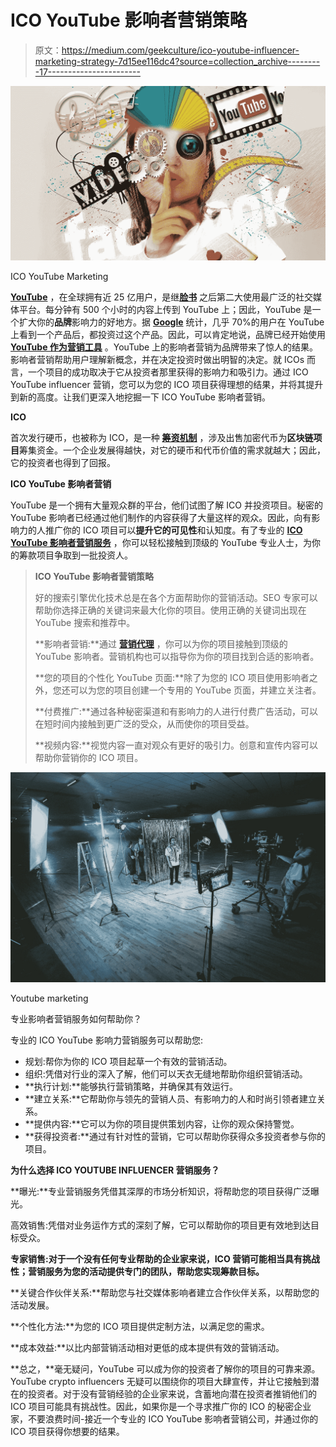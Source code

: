 # ICO YouTube 影响者营销策略

> 原文：<https://medium.com/geekculture/ico-youtube-influencer-marketing-strategy-7d15ee116dc4?source=collection_archive---------17----------------------->

![](img/054261a13b46bd08c567e4877884019a.png)

ICO YouTube Marketing

[**YouTube**](http://youtube.com) ，在全球拥有近 25 亿用户，是继[**脸书**](http://facebook.com) 之后第二大使用最广泛的社交媒体平台。每分钟有 500 个小时的内容上传到 YouTube 上；因此，YouTube 是一个扩大你的**品牌**影响力的好地方。据 [**Google**](http://google.com) 统计，几乎 70%的用户在 YouTube 上看到一个产品后，都投资过这个产品。因此，可以肯定地说，品牌已经开始使用 [**YouTube 作为营销工具**](https://www.blockchainappfactory.com/ico-youtube-influencer-marketing?utm_source=medium&utm_medium=12%2Fsep%2F22&utm_campaign=srinivasan+) 。YouTube 上的影响者营销为品牌带来了惊人的结果。影响者营销帮助用户理解新概念，并在决定投资时做出明智的决定。就 ICOs 而言，一个项目的成功取决于它从投资者那里获得的影响力和吸引力。通过 ICO YouTube influencer 营销，您可以为您的 ICO 项目获得理想的结果，并将其提升到新的高度。让我们更深入地挖掘一下 ICO YouTube 影响者营销。

**ICO**

首次发行硬币，也被称为 ICO，是一种 [**筹资机制**](https://www.blockchainappfactory.com/ico-development?utm_source=medium&utm_medium=12%2Fsep%2F22&utm_campaign=srinivasan+) ，涉及出售加密代币为**区块链项目**筹集资金。一个企业发展得越快，对它的硬币和代币价值的需求就越大；因此，它的投资者也得到了回报。

**ICO YouTube 影响者营销**

YouTube 是一个拥有大量观众群的平台，他们试图了解 ICO 并投资项目。秘密的 YouTube 影响者已经通过他们制作的内容获得了大量这样的观众。因此，向有影响力的人推广你的 ICO 项目可以**提升它的可见性**和认知度。有了专业的 [**ICO YouTube 影响者营销服务**](https://prshine.com/ICO-development) ，你可以轻松接触到顶级的 YouTube 专业人士，为你的筹款项目争取到一批投资人。

> **ICO YouTube 影响者营销策略**
> 
> 好的搜索引擎优化技术总是在各个方面帮助你的营销活动。SEO 专家可以帮助你选择正确的关键词来最大化你的项目。使用正确的关键词出现在 YouTube 搜索和推荐中。
> 
> **影响者营销:**通过 [**营销代理**](https://www.blockchainappfactory.com/ico-youtube-influencer-marketing?utm_source=medium&utm_medium=12%2Fsep%2F22&utm_campaign=srinivasan+) ，你可以为你的项目接触到顶级的 YouTube 影响者。营销机构也可以指导你为你的项目找到合适的影响者。
> 
> **您的项目的个性化 YouTube 页面:**除了为您的 ICO 项目使用影响者之外，您还可以为您的项目创建一个专用的 YouTube 页面，并建立关注者。
> 
> **付费推广:**通过各种秘密渠道和有影响力的人进行付费广告活动，可以在短时间内接触到更广泛的受众，从而使你的项目受益。
> 
> **视频内容:**视觉内容一直对观众有更好的吸引力。创意和宣传内容可以帮助你营销你的 ICO 项目。

![](img/7f23174f6c7076204539dd3381900245.png)

Youtube marketing

专业影响者营销服务如何帮助你？

专业的 ICO YouTube 影响力营销服务可以帮助您:

*   规划:帮你为你的 ICO 项目起草一个有效的营销活动。
*   组织:凭借对行业的深入了解，他们可以天衣无缝地帮助你组织营销活动。
*   **执行计划:**能够执行营销策略，并确保其有效运行。
*   **建立关系:**它帮助你与领先的营销人员、有影响力的人和时尚引领者建立关系。
*   **提供内容:**它可以为你的项目提供策划内容，让你的观众保持警觉。
*   **获得投资者:**通过有针对性的营销，它可以帮助你获得众多投资者参与你的项目。

**为什么选择 ICO YOUTUBE INFLUENCER 营销服务？**

**曝光:**专业营销服务凭借其深厚的市场分析知识，将帮助您的项目获得广泛曝光。

高效销售:凭借对业务运作方式的深刻了解，它可以帮助你的项目更有效地到达目标受众。

**专家销售:**对于一个没有任何专业帮助的**企业家来说，ICO 营销可能相当具有挑战性；营销服务为您的活动提供专门的团队，帮助您实现筹款目标。**

**关键合作伙伴关系:**帮助您与社交媒体影响者建立合作伙伴关系，以帮助您的活动发展。

**个性化方法:**为您的 ICO 项目提供定制方法，以满足您的需求。

**成本效益:**以比内部营销活动相对更低的成本提供有效的营销活动。

**总之，**毫无疑问，YouTube 可以成为你的投资者了解你的项目的可靠来源。YouTube crypto influencers 无疑可以围绕你的项目大肆宣传，并让它接触到潜在的投资者。对于没有营销经验的企业家来说，含蓄地向潜在投资者推销他们的 ICO 项目可能具有挑战性。因此，如果你是一个寻求推广你的 ICO 的秘密企业家，不要浪费时间-接近一个专业的 ICO YouTube 影响者营销公司，并通过你的 ICO 项目获得你想要的结果。